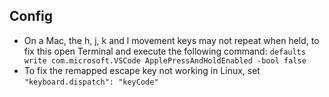 ## Config
- On a Mac, the h, j, k and l movement keys may not repeat when held, to fix this open Terminal and execute the following command: 
`defaults write com.microsoft.VSCode ApplePressAndHoldEnabled -bool false`
- To fix the remapped escape key not working in Linux, set `"keyboard.dispatch": "keyCode"`
